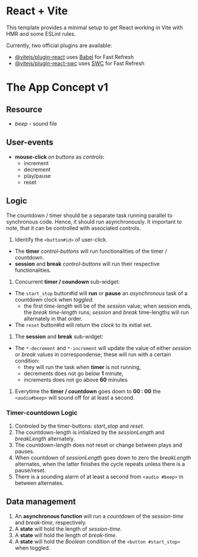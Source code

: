 # React + Vite

This template provides a minimal setup to get React working in Vite with HMR and some ESLint rules.

Currently, two official plugins are available:

- [@vitejs/plugin-react](https://github.com/vitejs/vite-plugin-react/blob/main/packages/plugin-react/README.md) uses [Babel](https://babeljs.io/) for Fast Refresh
- [@vitejs/plugin-react-swc](https://github.com/vitejs/vite-plugin-react-swc) uses [SWC](https://swc.rs/) for Fast Refresh





# The App Concept v1

## Resource
- *beep* - sound file

## User-events
- **mouse-click** on *buttons* as *controls*: 
  - increment
  - decrement
  - play/pause
  - reset

## Logic
The countdown / timer should be a separate task running parallel to synchronous code. Hence, it should run asynchronously. It important to note, that it can be controlled with associated controls.
1. Identify the `<button#id>` of user-click.
  - The **timer** *control-buttons* will run functionalities of the timer / countdown.
  - **session** and **break** *control-buttons* will run their respective functionalities.
1. Concurrent **timer / coundown** sub-widget:
  - The `start_stop` button#id will **run** or **pause** an *asynchronous* task of a countdown clock when *toggled*.
    - the first *time-length* will be of the *session* value; when session ends, the *break* *time-length* runs; *session* and *break* time-lengths will run alternately in that order.
  - The `reset` button#id will return the *clock* to its initial set.
1. The **session** and **break** sub-widget:
  - The `*-decrement` and `*-increment` will update the value of either *session* or *break* values in correspondense; these will run with a certain condition:
    - they will run the task when **timer** is not running,
    - decrements does not go below **1** minute,
    - increments does not go above **60** minutes
1. Everytime the **timer / countdown** goes down to **00 : 00** the `<audio#beep>` will sound off for at least a second.

  ### Timer-countdown Logic
  1. Controled by the timer-buttons: *start_stop* and *reset*.
  1. The countdown-length is intialized by the *sessionLength* and *breakLength* alternately.
  1. The countdown-length does not reset or change between plays and pauses.
  1. When countdown of *sessionLength* goes down to zero the *breakLength* alternates, when the latter finishes the cycle repeats unless there is a pause/reset.
  1. There is a sounding alarm of at least a second from `<audio #beep>` in between alternates.




## Data management
1. An **asynchronous function** will run a *countdown* of the *session-time* and *break-time*, respectively.
1. A **state** will hold the length of *session-time*.
1. A **state** will hold the length of *break-time*.
1. A **state** will hold the *Boolean* condition of the `<button #start_stop>` when toggled.


